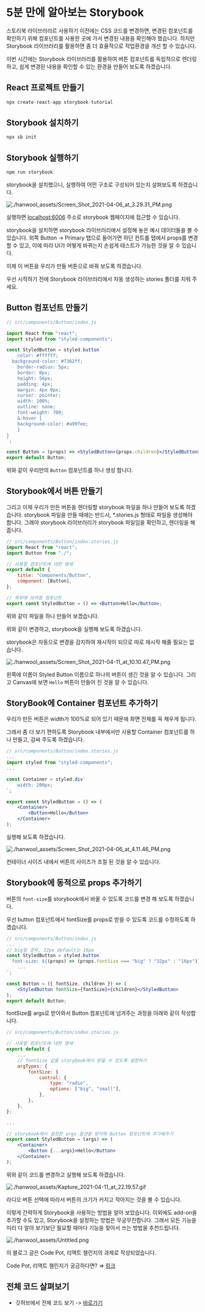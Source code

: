 # 5분 만에 알아보는 Storybook

스토리북 라이브러리르 사용하기 이전에는 CSS 코드를 변경하면, 변경된 컴포넌트를 확인하기 위해 컴포넌트를 사용한 곳에 가서 변경된 내용을 확인해야 했습니다. 하지만 Storybook 라이브러리를 활용하면 좀 더 효율적으로 작업환경을 개선 할 수 있습니다.

이번 시간에는 Storybook 라이브러리를 활용하여 버튼 컴포넌트를 독립적으로 렌더링하고, 쉽게 변경된 내용을 확인할 수 있는 환경을 만들어 보도록 하겠습니다.

## React 프로젝트 만들기

```jsx
npx create-react-app storybook-tutorial
```

## Storybook 설치하기

```jsx
npx sb init
```

## Storybook 실행하기

```jsx
npm run storybook
```

storybook을 설치했으니, 실행하여 어떤 구조로 구성되어 있는지 살펴보도록 하겠습니다.

![./hanwool_assets/Screen_Shot_2021-04-06_at_3.29.31_PM.png](./hanwool_assets/Screen_Shot_2021-04-06_at_3.29.31_PM.png)

실행하면 [localhost:6006](http://localhost:6006) 주소로 storybook 웹페이지에 접근할 수 있습니다.

storybook을 설치하면 storybook 라이브러리에서 설정해 놓은 예시 데이터들을 볼 수 있습니다. 외쪽 Button → Primary 탭으로 들어가면 하단 컨트롤 탭에서 props를 변경할 수 있고, 이에 따라 UI가 어떻게 바뀌는지 손쉽게 테스트가 가능한 것을 알 수 있습니다.

이제 이 버튼을 우리가 만들 버튼으로 바꿔 보도록 하겠습니다.

우선 시작하기 전에 Storybook 라이브러리에서 자동 생성하는 stories 폴더를 지워 주세요.

## Button 컴포넌트 만들기

```jsx
// src/components/Button/index.js

import React from "react";
import styled from "styled-components";

const StyledButton = styled.button`
	color: #ffffff;
  background-color: #7362ff;
	border-radius: 5px;
	border: 0px;
	height: 56px;
	padding: 4px;
	margin: 4px 0px;
	cursor: pointer;
	width: 100%;
	outline: none;
	font-weight: 700;
	&:hover {
    background-color: #a99fee;
	}
}
`;

const Button = (props) => <StyledButton>{props.children}</StyledButton>;
export default Button;
```

위와 같이 우리만의 `Button` 컴포넌트를 하나 생성 합니다.

## Storybook에서 버튼 만들기

그리고 이제 우리가 만든 버튼을 렌더링할 storybook 파일을 하나 만들어 보도록 하겠습니다. storybook 파일을 만들 때에는 반드시, *.stories.js 형태로 파일을 생성해야 합니다. 그래야 storybook 라이브러리가 storybook 파일임을 확인하고, 렌더링을 해줍니다.

```jsx
// src/components/Button/index.stories.js
import React from "react";
import Button from "./";

// 사용할 컴포넌트에 대한 명세
export default {
	title: "Components/Button",
	component: [Button],
};

// 외부에 보여질 컴포넌트
export const StyledButton = () => <Button>Hello</Button>; 
```

위와 같이 파일을 하나 만들어 보겠습니다.

위와 같이 변경하고, storybook을 실행해 보도록 하겠습니다. 

storybook은 자동으로 변경을 감지하여 재시작이 되므로 따로 재시작 해줄 필요는 없습니다.

![./hanwool_assets/Screen_Shot_2021-04-11_at_10.10.47_PM.png](./hanwool_assets/Screen_Shot_2021-04-11_at_10.10.47_PM.png)

왼쪽에 이름이 Styled Button 이름으로 하나의 버튼이 생긴 것을 알 수 있습니다. 그리고 Canvas에 보면 `Hello` 버튼이 만들어 진 것을 알 수 있습니다.

## StoryBook에 Container 컴포넌트 추가하기

우리가 만든 버튼은 width가 100%로 되어 있기 때문에 화면 전체를 꼭 채우게 됩니다.

그래서 좀 더 보기 편하도록 Storybook 내부에서만 사용할 Container 컴포넌트를 하나 만들고, 감싸 주도록 하겠습니다.

```jsx
// src/components/Button/index.stories.js
...
import styled from "styled-components";
...

const Container = styled.div`
	width: 200px;
`;

export const StyledButton = () => (
	<Container>
		<Button>Hello</Button>
	</Container>
);
```

실행해 보도록 하겠습니다.

![./hanwool_assets/Screen_Shot_2021-04-06_at_4.11.46_PM.png](./hanwool_assets/Screen_Shot_2021-04-06_at_4.11.46_PM.png)

컨테이너 사이즈 내에서 버튼의 사이즈가 조절 된 것을 알 수 있습니다.

## Storybook에 동적으로 props 추가하기

버튼의 `font-size`를 storybook에서 바꿀 수 있도록 코드를 변경 해 보도록 하겠습니다.

우선 button 컴포넌트에서 fontSize를 props로 받을 수 있도록 코드를 수정하도록 하겠습니다.

```jsx
// src/components/Button/index.js
...
// big일 경우, 32px default는 16px
const StyledButton = styled.button`
  font-size: ${(props) => (props.fontSize === "big" ? "32px" : "16px")};
	...
`;

const Button = ({ fontSize, children }) => (
	<StyledButton fontSize={fontSize}>{children}</StyledButton>
);
export default Button;
```

fontSize를 args로 받아와서 Button 컴포넌트에 넘겨주는 과정을 아래와 같이 작성합니다.

```jsx
// src/components/Button/index.stories.js

// 사용할 컴포넌트에 대한 명세
export default {
	...
	// fontSize 값을 storybook에서 받을 수 있도록 설정하기
	argTypes: {
		fontSize: {
			control: {
				type: "radio",
				options: ["big", "small"],
			},
		},
	},
};

...

// storybook에서 설정한 args 옵션을 받아와 Button 컴포넌트에 추가해주기
export const StyledButton = (args) => (
	<Container>
		<Button {...args}>Hello</Button>
	</Container>
);
```

위와 같이 코드를 변경하고 실행해 보도록 하겠습니다.

![./hanwool_assets/Kapture_2021-04-11_at_22.19.57.gif](./hanwool_assets/Kapture_2021-04-11_at_22.19.57.gif)

라디오 버튼 선택에 따라서 버튼의 크기가 커지고 작아지는 것을 볼 수 있습니다.

이렇게 간략하게 Storybook을 사용하는 방법을 알아 보았습니다. 이외에도 add-on을 추가할 수도 있고, Storybook을 설정하는 방법은 무궁무진합니다.  그래서 모든 기능을 미리 다 알아 보기보단 필요할 때마다 기능을 찾아서 쓰는 방법을 추천드립니다.

![./hanwool_assets/Untitled.png](./hanwool_assets/Untitled.png)

이 블로그 글은 Code Pot, 리액트 챌린지의 과제로 작성되었습니다.

Code Pot, 리액트 챌린지가 궁금하다면? ⇒ [링크](https://www.notion.so/Code-Pot-React-2-a299e9ab5e4c4b97ae59028a90db9720) 

## 전체 코드 살펴보기

- 깃허브에서 전체 코드 보기 -> [바로가기](https://github.com/toy-crane/storybook-tutorial)